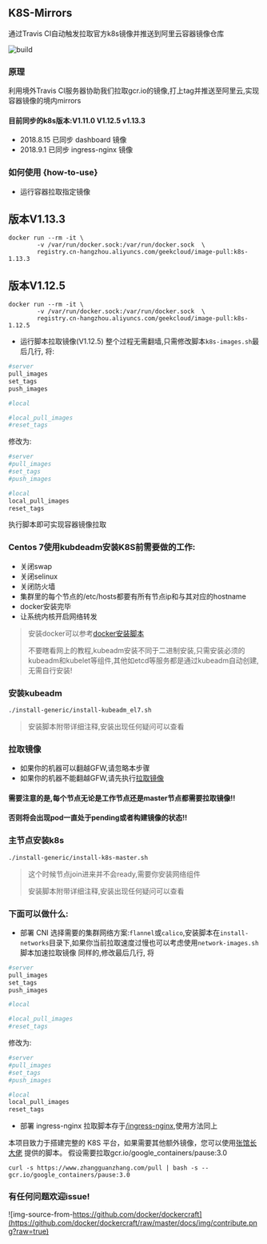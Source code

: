 ## K8S-Mirrors

通过Travis CI自动触发拉取官方k8s镜像并推送到阿里云容器镜像仓库

![build](https://travis-ci.org/Mr-Linus/k8s-mirrors.svg?branch=master)

### 原理

利用境外Travis CI服务器协助我们拉取gcr.io的镜像,打上tag并推送至阿里云,实现容器镜像的境内mirrors

#### 目前同步的k8s版本:V1.11.0 V1.12.5 v1.13.3
- 2018.8.15 已同步 dashboard 镜像
- 2018.9.1 已同步 ingress-nginx 镜像

### 如何使用 {how-to-use}
- 运行容器拉取指定镜像
## 版本V1.13.3
```shell
docker run --rm -it \
        -v /var/run/docker.sock:/var/run/docker.sock  \
        registry.cn-hangzhou.aliyuncs.com/geekcloud/image-pull:k8s-1.13.3
```
## 版本V1.12.5
```shell
docker run --rm -it \
        -v /var/run/docker.sock:/var/run/docker.sock  \
        registry.cn-hangzhou.aliyuncs.com/geekcloud/image-pull:k8s-1.12.5
```
- 运行脚本拉取镜像(V1.12.5)
整个过程无需翻墙,只需修改脚本`k8s-images.sh`最后几行,
将:
```bash
#server
pull_images
set_tags
push_images

#local

#local_pull_images
#reset_tags
```
修改为:
```bash
#server
#pull_images
#set_tags
#push_images

#local
local_pull_images
reset_tags
```

执行脚本即可实现容器镜像拉取

### Centos 7使用kubdeadm安装K8S前需要做的工作:
- 关闭swap
- 关闭selinux
- 关闭防火墙
- 集群里的每个节点的/etc/hosts都要有所有节点ip和与其对应的hostname
- docker安装完毕 
- 让系统内核开启网络转发

> 安装docker可以参考[docker安装脚本](https://github.com/Mr-Linus/shell-repo/blob/master/docker/docker_common.sh)
>
> 不要瞎看网上的教程,kubeadm安装不同于二进制安装,只需安装必须的kubeadm和kubelet等组件,其他如etcd等服务都是通过kubeadm自动创建,无需自行安装!

### 安装kubeadm

```bash
./install-generic/install-kubeadm_el7.sh
```
> 安装脚本附带详细注释,安装出现任何疑问可以查看

### 拉取镜像
- 如果你的机器可以翻越GFW,请忽略本步骤
- 如果你的机器不能翻越GFW,请先执行[拉取镜像](how-to-use)

#### 需要注意的是,每个节点无论是工作节点还是master节点都需要拉取镜像!! 
#### 否则将会出现pod一直处于pending或者构建镜像的状态!! 

### 主节点安装k8s
```bash
./install-generic/install-k8s-master.sh
```
> 这个时候节点join进来并不会ready,需要你安装网络组件
>
> 安装脚本附带详细注释,安装出现任何疑问可以查看
### 下面可以做什么:

- 部署 CNI
选择需要的集群网络方案:`flannel`或`calico`,安装脚本在`install-networks`目录下,如果你当前拉取速度过慢也可以考虑使用`network-images.sh`脚本加速拉取镜像
同样的,修改最后几行,
将
```bash
#server
pull_images
set_tags
push_images

#local

#local_pull_images
#reset_tags
```
修改为:
```bash
#server
#pull_images
#set_tags
#push_images

#local
local_pull_images
reset_tags
```
- 部署 ingress-nginx 
拉取脚本存于[/ingress-nginx](/ingress-nginx),使用方法同上

本项目致力于搭建完整的 K8S 平台，如果需要其他额外镜像，您可以使用[张馆长大佬](https://github.com/zhangguanzhang) 提供的脚本。
假设需要拉取gcr.io/google_containers/pause:3.0

```
curl -s https://www.zhangguanzhang.com/pull | bash -s -- gcr.io/google_containers/pause:3.0
```

### 有任何问题欢迎issue!

![img-source-from-https://github.com/docker/dockercraft](https://github.com/docker/dockercraft/raw/master/docs/img/contribute.png?raw=true)